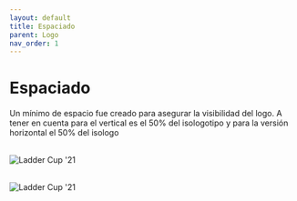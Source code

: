 ```yaml
---
layout: default
title: Espaciado
parent: Logo
nav_order: 1
---
```

# Espaciado

Un mínimo de espacio fue creado para asegurar la visibilidad del logo. A tener en cuenta para el vertical es el 50% del isologotipo y para la versión horizontal el 50% del isologo <br /><br />

<img src="../../../assets/images/logo-margin-horizontal.jpg" alt="Ladder Cup '21"/><br /><br />

<img src="../../../assets/images/logo-margin-vertical.jpg" alt="Ladder Cup '21"/><br /><br />
<br />
